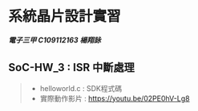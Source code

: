 # 系統晶片設計實習
***電子三甲 C109112163 楊翔詠***
## SoC-HW_3 : ISR 中斷處理
> - helloworld.c : SDK程式碼
> - 實際動作影片 : https://youtu.be/02PE0hV-Lg8
